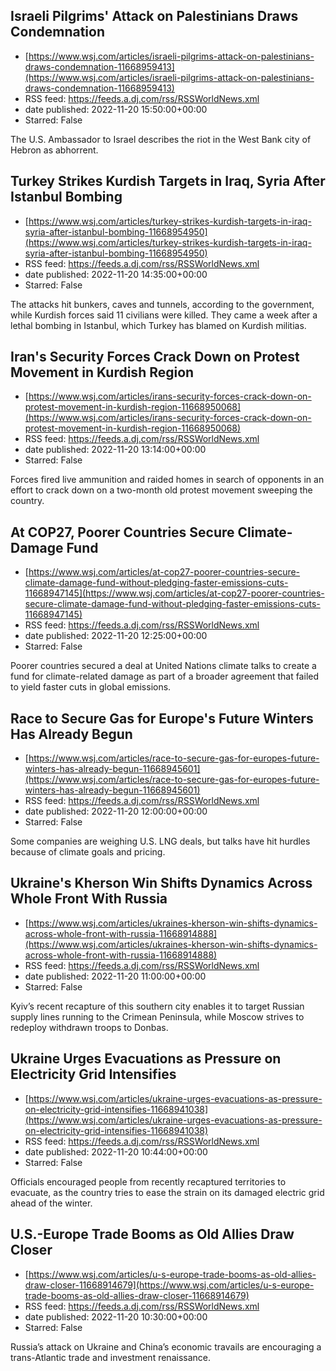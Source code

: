 ## Israeli Pilgrims' Attack on Palestinians Draws Condemnation
 - [https://www.wsj.com/articles/israeli-pilgrims-attack-on-palestinians-draws-condemnation-11668959413](https://www.wsj.com/articles/israeli-pilgrims-attack-on-palestinians-draws-condemnation-11668959413)
 - RSS feed: https://feeds.a.dj.com/rss/RSSWorldNews.xml
 - date published: 2022-11-20 15:50:00+00:00
 - Starred: False

The U.S. Ambassador to Israel describes the riot in the West Bank city of Hebron as abhorrent.

## Turkey Strikes Kurdish Targets in Iraq, Syria After Istanbul Bombing
 - [https://www.wsj.com/articles/turkey-strikes-kurdish-targets-in-iraq-syria-after-istanbul-bombing-11668954950](https://www.wsj.com/articles/turkey-strikes-kurdish-targets-in-iraq-syria-after-istanbul-bombing-11668954950)
 - RSS feed: https://feeds.a.dj.com/rss/RSSWorldNews.xml
 - date published: 2022-11-20 14:35:00+00:00
 - Starred: False

The attacks hit bunkers, caves and tunnels, according to the government, while Kurdish forces said 11 civilians were killed. They came a week after a lethal bombing in Istanbul, which Turkey has blamed on Kurdish militias.

## Iran's Security Forces Crack Down on Protest Movement in Kurdish Region
 - [https://www.wsj.com/articles/irans-security-forces-crack-down-on-protest-movement-in-kurdish-region-11668950068](https://www.wsj.com/articles/irans-security-forces-crack-down-on-protest-movement-in-kurdish-region-11668950068)
 - RSS feed: https://feeds.a.dj.com/rss/RSSWorldNews.xml
 - date published: 2022-11-20 13:14:00+00:00
 - Starred: False

Forces fired live ammunition and raided homes in search of opponents in an effort to crack down on a two-month old protest movement sweeping the country.

## At COP27, Poorer Countries Secure Climate-Damage Fund
 - [https://www.wsj.com/articles/at-cop27-poorer-countries-secure-climate-damage-fund-without-pledging-faster-emissions-cuts-11668947145](https://www.wsj.com/articles/at-cop27-poorer-countries-secure-climate-damage-fund-without-pledging-faster-emissions-cuts-11668947145)
 - RSS feed: https://feeds.a.dj.com/rss/RSSWorldNews.xml
 - date published: 2022-11-20 12:25:00+00:00
 - Starred: False

Poorer countries secured a deal at United Nations climate talks to create a fund for climate-related damage as part of a broader agreement that failed to yield faster cuts in global emissions.

## Race to Secure Gas for Europe's Future Winters Has Already Begun
 - [https://www.wsj.com/articles/race-to-secure-gas-for-europes-future-winters-has-already-begun-11668945601](https://www.wsj.com/articles/race-to-secure-gas-for-europes-future-winters-has-already-begun-11668945601)
 - RSS feed: https://feeds.a.dj.com/rss/RSSWorldNews.xml
 - date published: 2022-11-20 12:00:00+00:00
 - Starred: False

Some companies are weighing U.S. LNG deals, but talks have hit hurdles because of climate goals and pricing.

## Ukraine's Kherson Win Shifts Dynamics Across Whole Front With Russia
 - [https://www.wsj.com/articles/ukraines-kherson-win-shifts-dynamics-across-whole-front-with-russia-11668914888](https://www.wsj.com/articles/ukraines-kherson-win-shifts-dynamics-across-whole-front-with-russia-11668914888)
 - RSS feed: https://feeds.a.dj.com/rss/RSSWorldNews.xml
 - date published: 2022-11-20 11:00:00+00:00
 - Starred: False

Kyiv’s recent recapture of this southern city enables it to target Russian supply lines running to the Crimean Peninsula, while Moscow strives to redeploy withdrawn troops to Donbas.

## Ukraine Urges Evacuations as Pressure on Electricity Grid Intensifies
 - [https://www.wsj.com/articles/ukraine-urges-evacuations-as-pressure-on-electricity-grid-intensifies-11668941038](https://www.wsj.com/articles/ukraine-urges-evacuations-as-pressure-on-electricity-grid-intensifies-11668941038)
 - RSS feed: https://feeds.a.dj.com/rss/RSSWorldNews.xml
 - date published: 2022-11-20 10:44:00+00:00
 - Starred: False

Officials encouraged people from recently recaptured territories to evacuate, as the country tries to ease the strain on its damaged electric grid ahead of the winter.

## U.S.-Europe Trade Booms as Old Allies Draw Closer
 - [https://www.wsj.com/articles/u-s-europe-trade-booms-as-old-allies-draw-closer-11668914679](https://www.wsj.com/articles/u-s-europe-trade-booms-as-old-allies-draw-closer-11668914679)
 - RSS feed: https://feeds.a.dj.com/rss/RSSWorldNews.xml
 - date published: 2022-11-20 10:30:00+00:00
 - Starred: False

Russia’s attack on Ukraine and China’s economic travails are encouraging a trans-Atlantic trade and investment renaissance.
